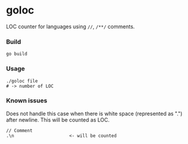 # goloc
LOC counter for languages using `//`, `/**/` comments.

### Build
```
go build
```

### Usage
```
./goloc file
# -> number of LOC
```

### Known issues

Does not handle this case when there is white space (represented as ".") after newline. This will be counted as LOC.

```
// Comment
.\n                     <- will be counted
```